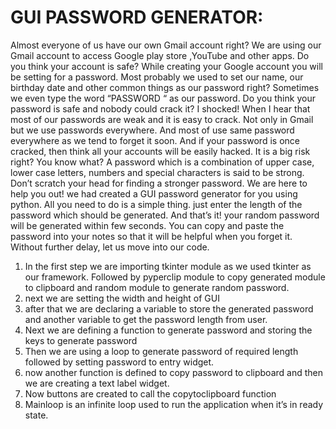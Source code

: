 # GUI PASSWORD GENERATOR:
Almost everyone of us have our own Gmail account right? We are using our Gmail account to access Google play store ,YouTube and other apps. Do you think your account is safe? While creating your Google account you will be setting for a password. Most probably we used to set our name, our birthday date  and other common things as our password right? Sometimes we even type the word “PASSWORD “ as our password. Do you think your password is safe and nobody could crack it? I shocked! When I hear that most of our passwords are weak and it is easy to crack. Not only in Gmail but we use passwords everywhere. And most of  use same password everywhere as we tend to forget it soon. And if your password is once cracked, then think all your accounts will be easily hacked. It is a big risk right? You know what? A password which is a combination of upper case, lower case letters, numbers and special characters is said to be strong. Don’t scratch your head for finding a stronger password. We are here to help you out! we had created  a GUI password generator for you using python. All you need to do is a simple thing. just enter the length of the password which should be generated. And that’s it! your random password will be  generated within few seconds. You can copy and paste the password into your notes so that it will be helpful when you forget it. Without further delay, let us move into our code.
1. In the first step we are importing tkinter module as we used tkinter as our framework. Followed by pyperclip module to copy generated module to clipboard and random module to generate random password.
2. next we are setting the width and height of GUI
3. after that we are declaring a variable to store the generated password and another variable to get the password length from user.
4. Next we are defining a function to generate password  and storing the  keys to generate password  
5. Then we are using a loop to generate password of required length followed by setting  password to entry widget.
6. now another function is defined to copy password to clipboard and then we are creating a text label widget.
7. Now buttons are created to call the copytoclipboard function
8. Mainloop is an infinite loop used to run the application when it’s in ready state.
